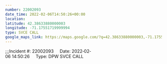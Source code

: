 ```yaml
---
number: 22002093
date_time: 2022-02-06T14:50:26+00:00
location: 
latitude: 42.38633880000003
longitude: -71.17551719999994
type: SVCE CALL
google_maps_link: https://maps.google.com/?q=42.38633880000003,-71.17551719999994
---
```


;;;Incident #: 22002093     Date: 2022‐02‐06 14:50:26     Type: DPW SVCE CALL
